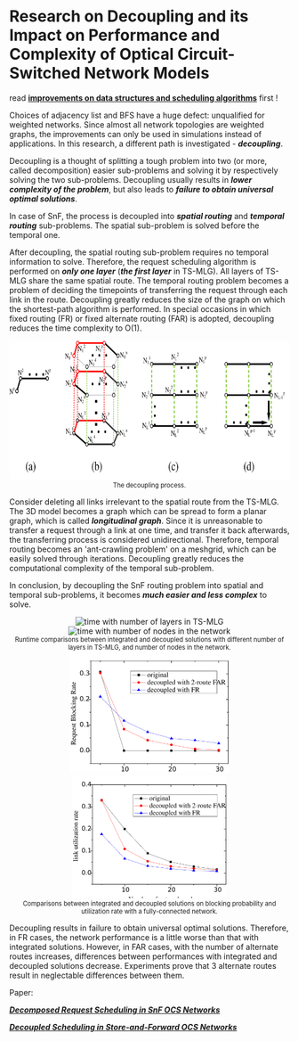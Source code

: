 # Research on Decoupling and its Impact on Performance and Complexity of Optical Circuit-Switched Network Models

read **[improvements on data structures and scheduling algorithms](scaling_up.md)** first !

Choices of adjacency list and BFS have a huge defect: unqualified for weighted networks.
Since almost all network topologies are weighted graphs,
the improvements can only be used in simulations instead of applications.
In this research, a different path is investigated - ***decoupling***.

Decoupling is a thought of splitting a tough problem
into two (or more, called decomposition) easier sub-problems
and solving it by respectively solving the two sub-problems.
Decoupling usually results in ***lower complexity of the problem***,
but also leads to ***failure to obtain universal optimal solutions***.

In case of SnF, the process is decoupled into ***spatial routing*** and ***temporal routing*** sub-problems.
The spatial sub-problem is solved before the temporal one.

After decoupling, the spatial routing sub-problem requires no temporal information to solve.
Therefore, the request scheduling algorithm is performed on ***only one layer***
(***the first layer*** in TS-MLG).
All layers of TS-MLG share the same spatial route.
The temporal routing problem becomes a problem of
deciding the timepoints of transferring the request through each link in the route.
Decoupling greatly reduces the size of the graph on which the shortest-path algorithm is performed.
In special occasions in which fixed routing (FR) or fixed alternate routing (FAR) is adopted,
decoupling reduces the time complexity to O(1).

<div align="center">
    <img src="decouple.png" height="250" alt="decoupling process" />
    <center style="font-size:80%">The decoupling process.</center>
</div>

Consider deleting all links irrelevant to the spatial route from the TS-MLG.
The 3D model becomes a graph which can be spread to form a planar graph,
which is called ***longitudinal graph***.
Since it is unreasonable to transfer a request through a link at one time,
and transfer it back afterwards, the transferring process is considered unidirectional.
Therefore, temporal routing becomes an 'ant-crawling problem' on a meshgrid,
which can be easily solved through iterations.
Decoupling greatly reduces the computational complexity of the temporal sub-problem.

In conclusion, by decoupling the SnF routing problem into spatial and temporal sub-problems,
it becomes ***much easier and less complex*** to solve.

<div align="center">
    <img src="time_layers_decouple.png" height="220" alt="time with number of layers in TS-MLG" />
    <img src="time_nodes_decouple.png" height="220" alt="time with number of nodes in the network" />
    <center style="font-size:80%">Runtime comparisons between integrated and decoupled solutions with different number of layers in TS-MLG, and number of nodes in the network.</center>
</div>
<div align="center">
    <img src="blocking.png" height="220" alt="blocking probability" />
    <img src="utilization.png" height="220" alt="utilization rate" />
    <center style="font-size:80%">Comparisons between integrated and decoupled solutions on blocking probability and utilization rate with a fully-connected network.</center>
</div>

Decoupling results in failure to obtain universal optimal solutions.
Therefore, in FR cases, the network performance is a little worse than that with integrated solutions.
However, in FAR cases, with the number of alternate routes increases,
differences between performances with integrated and decoupled solutions decrease.
Experiments prove that 3 alternate routes result in neglectable differences between them.

Paper:

***[Decomposed Request Scheduling in SnF OCS Networks](https://ieeexplore.ieee.org/document/8474006)***

***[Decoupled Scheduling in Store-and-Forward OCS Networks](https://www.sciencedirect.com/science/article/pii/S1573427719300633)***
